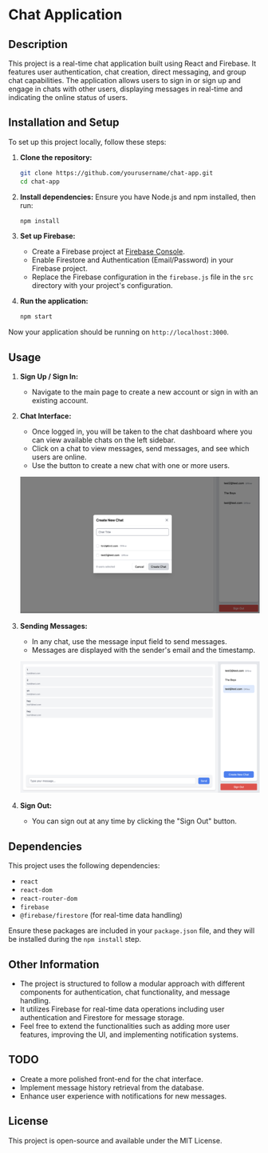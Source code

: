 # Chat Application

## Description

This project is a real-time chat application built using React and Firebase. It features user authentication, chat creation, direct messaging, and group chat capabilities. The application allows users to sign in or sign up and engage in chats with other users, displaying messages in real-time and indicating the online status of users.

## Installation and Setup

To set up this project locally, follow these steps:

1. **Clone the repository:**
   ```bash
   git clone https://github.com/yourusername/chat-app.git
   cd chat-app
   ```

2. **Install dependencies:**
   Ensure you have Node.js and npm installed, then run:
   ```bash
   npm install
   ```

3. **Set up Firebase:**
   - Create a Firebase project at [Firebase Console](https://console.firebase.google.com/).
   - Enable Firestore and Authentication (Email/Password) in your Firebase project.
   - Replace the Firebase configuration in the `firebase.js` file in the `src` directory with your project's configuration.

4. **Run the application:**
   ```bash
   npm start
   ```

Now your application should be running on `http://localhost:3000`.

## Usage

1. **Sign Up / Sign In:**
   - Navigate to the main page to create a new account or sign in with an existing account.

2. **Chat Interface:**
   - Once logged in, you will be taken to the chat dashboard where you can view available chats on the left sidebar.
   - Click on a chat to view messages, send messages, and see which users are online.
   - Use the button to create a new chat with one or more users.

   ![Create Chat Screenshot](./images/Create_Chat_SS.png)

3. **Sending Messages:**
   - In any chat, use the message input field to send messages.
   - Messages are displayed with the sender's email and the timestamp.

   ![Chat Application Screenshot](./images/Main_Chat_SS.png)


4. **Sign Out:**
   - You can sign out at any time by clicking the "Sign Out" button.

## Dependencies

This project uses the following dependencies:

- `react`
- `react-dom`
- `react-router-dom`
- `firebase`
- `@firebase/firestore` (for real-time data handling)

Ensure these packages are included in your `package.json` file, and they will be installed during the `npm install` step.

## Other Information

- The project is structured to follow a modular approach with different components for authentication, chat functionality, and message handling.
- It utilizes Firebase for real-time data operations including user authentication and Firestore for message storage.
- Feel free to extend the functionalities such as adding more user features, improving the UI, and implementing notification systems.

## TODO

- Create a more polished front-end for the chat interface.
- Implement message history retrieval from the database.
- Enhance user experience with notifications for new messages.

## License

This project is open-source and available under the MIT License.
